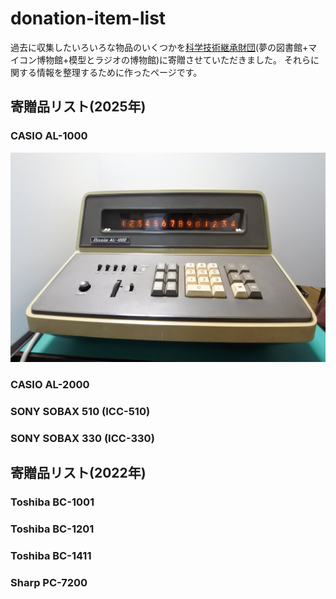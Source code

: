 # donation-item-list

過去に収集したいろいろな物品のいくつかを[科学技術継承財団](https://scitech.or.jp/)(夢の図書館+マイコン博物館+模型とラジオの博物館)に寄贈させていただきました。
それらに関する情報を整理するために作ったページです。

## 寄贈品リスト(2025年)
### CASIO AL-1000
![](./images/AL1000_1.jpg)

### CASIO AL-2000
### SONY SOBAX 510 (ICC-510)
### SONY SOBAX 330 (ICC-330)


## 寄贈品リスト(2022年)
### Toshiba BC-1001
### Toshiba BC-1201
### Toshiba BC-1411
### Sharp PC-7200



